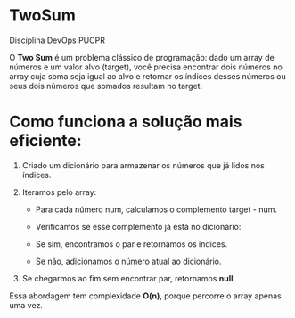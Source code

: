 # TwoSum
Disciplina DevOps PUCPR

O **Two Sum** é um problema clássico de programação: dado um array de números e um valor alvo (target), você precisa encontrar dois números no array cuja soma seja igual ao alvo e retornar os índices desses números ou seus dois números que somados resultam no target.

# Como funciona a solução mais eficiente:

1. Criado um dicionário para armazenar os números que já lidos nos índices.

2. Iteramos pelo array:

   - Para cada número num, calculamos o complemento target - num.

   - Verificamos se esse complemento já está no dicionário:

   - Se sim, encontramos o par e retornamos os índices.

   - Se não, adicionamos o número atual ao dicionário.

3. Se chegarmos ao fim sem encontrar par, retornamos **null**.

Essa abordagem tem complexidade **O(n)**, porque percorre o array apenas uma vez.

